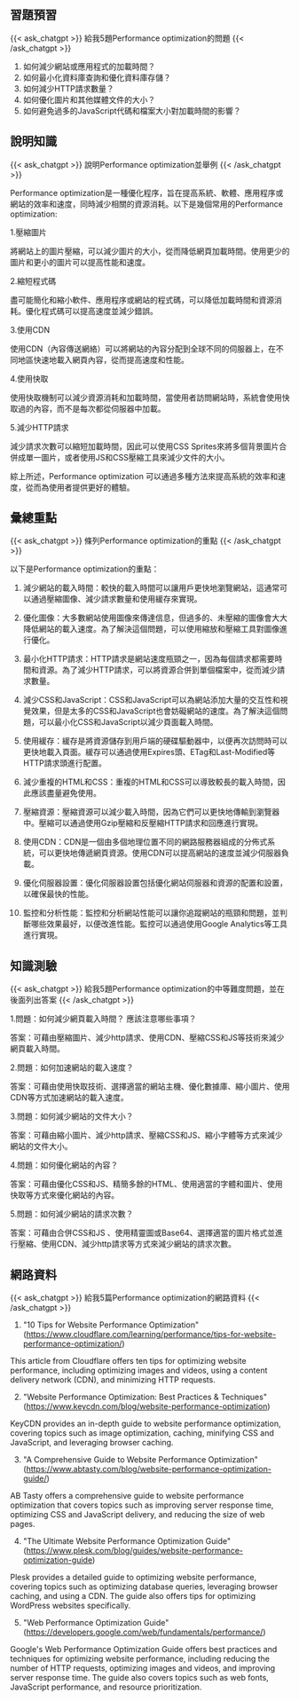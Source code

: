 ## 習題預習
{{< ask_chatgpt >}}
給我5題Performance optimization的問題
{{< /ask_chatgpt >}}



1. 如何減少網站或應用程式的加載時間？
2. 如何最小化資料庫查詢和優化資料庫存儲？
3. 如何減少HTTP請求數量？
4. 如何優化圖片和其他媒體文件的大小？
5. 如何避免過多的JavaScript代碼和檔案大小對加載時間的影響？   

## 說明知識
{{< ask_chatgpt >}}
說明Performance optimization並舉例
{{< /ask_chatgpt >}}



Performance optimization是一種優化程序，旨在提高系統、軟體、應用程序或網站的效率和速度，同時減少相關的資源消耗。以下是幾個常用的Performance optimization:

1.壓縮圖片

將網站上的圖片壓縮，可以減少圖片的大小，從而降低網頁加載時間。使用更少的圖片和更小的圖片可以提高性能和速度。

2.縮短程式碼

盡可能簡化和縮小軟件、應用程序或網站的程式碼，可以降低加載時間和資源消耗。優化程式碼可以提高速度並減少錯誤。

3.使用CDN

使用CDN（內容傳送網絡）可以將網站的內容分配到全球不同的伺服器上，在不同地區快速地載入網頁內容，從而提高速度和性能。

4.使用快取

使用快取機制可以減少資源消耗和加載時間，當使用者訪問網站時，系統會使用快取過的內容，而不是每次都從伺服器中加載。

5.減少HTTP請求

減少請求次數可以縮短加載時間，因此可以使用CSS Sprites來將多個背景圖片合併成單一圖片，或者使用JS和CSS壓縮工具來減少文件的大小。

綜上所述，Performance optimization 可以通過多種方法來提高系統的效率和速度，從而為使用者提供更好的體驗。   

## 彙總重點
{{< ask_chatgpt >}}
條列Performance optimization的重點
{{< /ask_chatgpt >}}



以下是Performance optimization的重點：

1. 減少網站的載入時間：較快的載入時間可以讓用戶更快地瀏覽網站，這通常可以通過壓縮圖像、減少請求數量和使用緩存來實現。

2. 優化圖像：大多數網站使用圖像來傳達信息，但過多的、未壓縮的圖像會大大降低網站的載入速度。為了解決這個問題，可以使用縮放和壓縮工具對圖像進行優化。

3. 最小化HTTP請求：HTTP請求是網站速度瓶頸之一，因為每個請求都需要時間和資源。為了減少HTTP請求，可以將資源合併到單個檔案中，從而減少請求數量。

4. 減少CSS和JavaScript：CSS和JavaScript可以為網站添加大量的交互性和視覺效果，但是太多的CSS和JavaScript也會妨礙網站的速度。為了解決這個問題，可以最小化CSS和JavaScript以減少頁面載入時間。

5. 使用緩存：緩存是將資源儲存到用戶端的硬碟驅動器中，以便再次訪問時可以更快地載入頁面。緩存可以通過使用Expires頭、ETag和Last-Modified等HTTP請求頭進行配置。

6. 減少重複的HTML和CSS：重複的HTML和CSS可以導致較長的載入時間，因此應該盡量避免使用。

7. 壓縮資源：壓縮資源可以減少載入時間，因為它們可以更快地傳輸到瀏覽器中。壓縮可以通過使用Gzip壓縮和反壓縮HTTP請求和回應進行實現。

8. 使用CDN：CDN是一個由多個地理位置不同的網路服務器組成的分佈式系統，可以更快地傳遞網頁資源。使用CDN可以提高網站的速度並減少伺服器負載。

9. 優化伺服器設置：優化伺服器設置包括優化網站伺服器和資源的配置和設置，以確保最快的性能。

10. 監控和分析性能：監控和分析網站性能可以讓你追蹤網站的瓶頸和問題，並判斷哪些效果最好，以便改進性能。監控可以通過使用Google Analytics等工具進行實現。   

## 知識測驗
{{< ask_chatgpt >}}
給我5題Performance optimization的中等難度問題，並在後面列出答案
{{< /ask_chatgpt >}}



1.問題：如何減少網頁載入時間？ 應該注意哪些事項？

答案：可藉由壓縮圖片、減少http請求、使用CDN、壓縮CSS和JS等技術來減少網頁載入時間。

2.問題：如何加速網站的載入速度？

答案：可藉由使用快取技術、選擇適當的網站主機、優化數據庫、縮小圖片、使用CDN等方式加速網站的載入速度。

3.問題：如何減少網站的文件大小？

答案：可藉由縮小圖片、減少http請求、壓縮CSS和JS、縮小字體等方式來減少網站的文件大小。

4.問題：如何優化網站的內容？

答案：可藉由優化CSS和JS、精簡多餘的HTML、使用適當的字體和圖片、使用快取等方式來優化網站的內容。

5.問題：如何減少網站的請求次數？

答案：可藉由合併CSS和JS 、使用精靈圖或Base64、選擇適當的圖片格式並進行壓縮、使用CDN、減少http請求等方式來減少網站的請求次數。   

## 網路資料
{{< ask_chatgpt >}}
給我5篇Performance optimization的網路資料
{{< /ask_chatgpt >}}



1. "10 Tips for Website Performance Optimization" (https://www.cloudflare.com/learning/performance/tips-for-website-performance-optimization/)

This article from Cloudflare offers ten tips for optimizing website performance, including optimizing images and videos, using a content delivery network (CDN), and minimizing HTTP requests.

2. "Website Performance Optimization: Best Practices & Techniques" (https://www.keycdn.com/blog/website-performance-optimization)

KeyCDN provides an in-depth guide to website performance optimization, covering topics such as image optimization, caching, minifying CSS and JavaScript, and leveraging browser caching.

3. "A Comprehensive Guide to Website Performance Optimization" (https://www.abtasty.com/blog/website-performance-optimization-guide/)

AB Tasty offers a comprehensive guide to website performance optimization that covers topics such as improving server response time, optimizing CSS and JavaScript delivery, and reducing the size of web pages.

4. "The Ultimate Website Performance Optimization Guide" (https://www.plesk.com/blog/guides/website-performance-optimization-guide)

Plesk provides a detailed guide to optimizing website performance, covering topics such as optimizing database queries, leveraging browser caching, and using a CDN. The guide also offers tips for optimizing WordPress websites specifically.

5. "Web Performance Optimization Guide" (https://developers.google.com/web/fundamentals/performance/)

Google's Web Performance Optimization Guide offers best practices and techniques for optimizing website performance, including reducing the number of HTTP requests, optimizing images and videos, and improving server response time. The guide also covers topics such as web fonts, JavaScript performance, and resource prioritization.   


